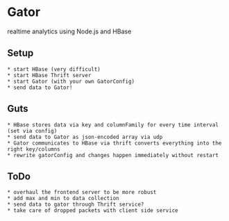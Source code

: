 Gator
======

realtime analytics using Node.js and HBase 


Setup
--------

	* start HBase (very difficult)
	* start HBase Thrift server
	* start Gator (with your own GatorConfig)
	* send data to Gator!
	
Guts
--------
	* HBase stores data via key and columnFamily for every time interval (set via config)
	* send data to Gator as json-encoded array via udp
	* Gator communicates to HBase via thrift converts everything into the right key/columns
	* rewrite gatorConfig and changes happen immediately without restart
	

ToDo
--------
	* overhaul the frontend server to be more robust
	* add max and min to data collection
	* send data to gator through Thrift service?
	* take care of dropped packets with client side service